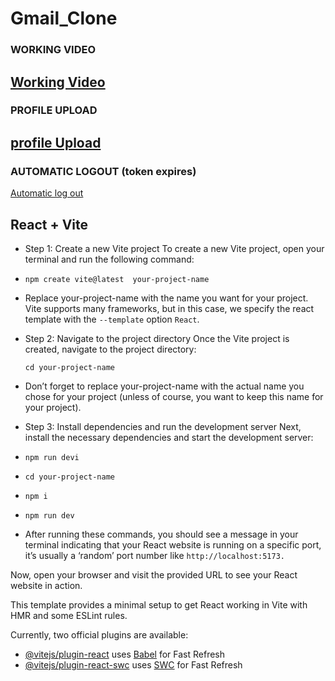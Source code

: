 # Gmail_Clone



### WORKING VIDEO 
[Working Video](https://github.com/user-attachments/assets/2e19fd87-fa4a-4f19-ad17-a300074e8459)
---
### PROFILE UPLOAD
[profile Upload](https://github.com/user-attachments/assets/0dad5849-d977-45d9-9de0-281c744a7cae)
---
### AUTOMATIC LOGOUT (token expires)
[Automatic log out](https://github.com/user-attachments/assets/ec65eec1-633c-47f4-99fd-64aae20b3459)
## React + Vite

- Step 1: Create a new Vite project
  To create a new Vite project, open your terminal and run the following command:

- `npm create vite@latest  your-project-name `
- Replace your-project-name with the name you want for your project. Vite supports many frameworks, but in this case, we specify the react template with the `--template` option `React`.

- Step 2: Navigate to the project directory
  Once the Vite project is created, navigate to the project directory:

  `cd your-project-name`

- Don’t forget to replace your-project-name with the actual name you chose for your project (unless of course, you want to keep this name for your project).

- Step 3: Install dependencies and run the development server
  Next, install the necessary dependencies and start the development server:

- `npm run devi`

- `cd your-project-name`
- `npm i`
- `npm run dev`
- After running these commands, you should see a message in your terminal indicating that your React website is running on a specific port, it’s usually a ‘random’ port number like `http://localhost:5173.`

Now, open your browser and visit the provided URL to see your React website in action.

This template provides a minimal setup to get React working in Vite with HMR and some ESLint rules.

Currently, two official plugins are available:

- [@vitejs/plugin-react](https://github.com/vitejs/vite-plugin-react/blob/main/packages/plugin-react/README.md) uses [Babel](https://babeljs.io/) for Fast Refresh
- [@vitejs/plugin-react-swc](https://github.com/vitejs/vite-plugin-react-swc) uses [SWC](https://swc.rs/) for Fast Refresh
